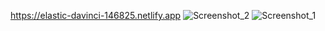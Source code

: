 https://elastic-davinci-146825.netlify.app
![Screenshot_2](https://user-images.githubusercontent.com/75525090/116213484-81afc580-a74e-11eb-826f-52f56a035e06.png)
![Screenshot_1](https://user-images.githubusercontent.com/75525090/116213487-82485c00-a74e-11eb-843c-3488a19c4e20.png)
